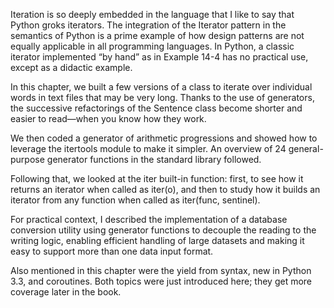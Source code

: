 Iteration is so deeply embedded in the language that I like to say that 
Python groks iterators. The integration of the Iterator pattern in the 
semantics of Python is a prime example of how design patterns are not 
equally applicable in all programming languages. In Python, a classic 
iterator implemented “by hand” as in Example 14-4 has no practical use, 
except as a didactic example.

In this chapter, we built a few versions of a class to iterate over 
individual words in text files that may be very long. Thanks to the use of
generators, the successive refactorings of the Sentence class become 
shorter and easier to read—when you know how they work.

We then coded a generator of arithmetic progressions and showed how to 
leverage the itertools module to make it simpler. An overview of 24 
general-purpose generator functions in the standard library followed.

Following that, we looked at the iter built-in function: first, to see how
it returns an iterator when called as iter(o), and then to study how it 
builds an iterator from any function when called as iter(func, sentinel).

For practical context, I described the implementation of a database 
conversion utility using generator functions to decouple the reading to 
the writing logic, enabling efficient handling of large datasets and 
making it easy to support more than one data input format.

Also mentioned in this chapter were the yield from syntax, new in 
Python 3.3, and coroutines. Both topics were just introduced here; they 
get more coverage later in the book.
